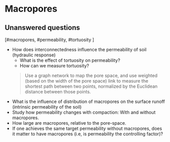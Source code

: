 # Macropores

## Unanswered questions
[#macropores, #permeability, #tortuosity ] 
- How does interconnectedness influence the permeability of soil (hydraulic response)
    - What is the effect of tortuosity on permeability?
    - How can we measure tortuosity? 	
	> Use a graph network to map the pore space, and use weighted (based on the width of the pore space) link to measure the shortest path between two points, normalized by the Euclidean distance between those points.
- What is the influence of distribution of macropores on the surface runoff (intrinsic permeability of the soil)
- Study how permeability changes with compaction: With and without macropores.
- How large are macropores, relative to the pore-space.
- If one achieves the same target permeability without macropores, does it matter to have macropores (i.e, is permeability the controlling factor)?
